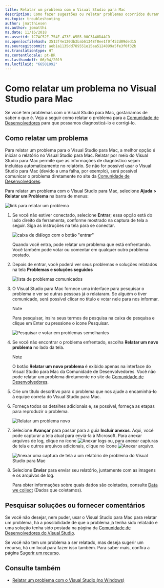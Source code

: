 ```yaml
---
title: Relatar um problema com o Visual Studio para Mac
description: Como fazer sugestões ou relatar problemas ocorridos durante o uso do Visual Studio para Mac.
ms.topic: troubleshooting
author: jmatthiesen
ms.author: jomatthi
ms.date: 11/16/2018
ms.assetid: 1C7AC52E-754E-473F-A5B5-00C3A40DAACD
ms.openlocfilehash: 3513f4e120db3bab61348f0ee1f0f452d09ded15
ms.sourcegitcommit: aeb1a1135dd789551e15aa5124099a5fe3f0f32b
ms.translationtype: HT
ms.contentlocale: pt-BR
ms.lasthandoff: 06/04/2019
ms.locfileid: "66501092"
---
```

# <a name="how-to-report-a-problem-in-visual-studio-for-mac"></a>Como relatar um problema no Visual Studio para Mac

Se você tem problemas com o Visual Studio para Mac, gostaríamos de saber o que é. Veja a seguir como relatar o problema para a [Comunidade de Desenvolvedores](https://developercommunity.visualstudio.com/spaces/41/index.html) para que possamos diagnosticá-lo e corrigi-lo.

## <a name="how-to-report-a-problem"></a>Como relatar um problema

Para relatar um problema para o Visual Studio para Mac, a melhor opção é iniciar o relatório no Visual Studio para Mac. Relatar por meio do Visual Studio para Mac permite que as informações de diagnóstico sejam incluídas automaticamente no relatório. Se não for possível usar o Visual Studio para Mac (devido a uma falha, por exemplo), será possível comunicar o problema diretamente no site da [Comunidade de Desenvolvedores](https://developercommunity.visualstudio.com/content/problem/post.html?space=41).

Para relatar um problema com o Visual Studio para Mac, selecione **Ajuda > Relatar um Problema** na barra de menus:

![link para relatar um problema](media/report-problem-image1.png)

1. Se você não estiver conectado, selecione **Entrar**; essa opção está do lado direito da ferramenta, conforme mostrado na captura de tela a seguir. Siga as instruções na tela para se conectar.

    ![caixa de diálogo com o botão "entrar"](media/report-problem-image2.png)

    Quando você entra, pode relatar um problema que está enfrentando. Você também pode votar ou comentar em qualquer outro problema postado.

1. Depois de entrar, você poderá ver seus problemas e soluções relatados na tela **Problemas e soluções seguidos**

    ![lista de problemas comunicados](media/report-problem-image3.png)

1. O Visual Studio para Mac fornece uma interface para pesquisar o problema e ver se outras pessoas já o relataram. Se alguém o tiver comunicado, será possível clicar no título e votar nele para nos informar.
   > [!NOTE]
   > Para pesquisar, insira seus termos de pesquisa na caixa de pesquisa e clique em Enter ou pressione o ícone Pesquisar.

   ![Pesquisar e votar em problemas semelhantes](media/report-problem-image4.png)

1. Se você não encontrar o problema enfrentado, escolha **Relatar um novo problema** no lado da tela.

   > [!NOTE]
   > O botão **Relatar um novo problema** é exibido apenas na interface do Visual Studio para Mac da Comunidade de Desenvolvedores. Você não pode relatar um problema diretamente no site da [Comunidade de Desenvolvedores](https://developercommunity.visualstudio.com/).

1. Crie um título descritivo para o problema que nos ajude a encaminhá-lo à equipe correta do Visual Studio para Mac.

1. Forneça todos os detalhes adicionais e, se possível, forneça as etapas para reproduzir o problema.

   ![Relatar um problema novo](media/report-problem-image5.png)

1. Selecione **Avançar** para passar para a guia **Incluir anexos**. Aqui, você pode capturar a tela atual para enviá-la à Microsoft. Para anexar arquivos de log, clique no ícone ![Anexar logs](media/report-problem-attach-logs.png) ou, para anexar capturas de tela e outros arquivos adicionais, clique no ícone ![Anexar arquivo](media/report-problem-attach-file.png).

   ![Anexar uma captura de tela a um relatório de problema do Visual Studio para Mac](media/report-problem-image6.png)

1. Selecione **Enviar** para enviar seu relatório, juntamente com as imagens e os arquivos de log.

   Para obter informações sobre quais dados são coletados, consulte [Data we collect](/visualstudio/ide/developer-community-privacy#data-we-collect) (Dados que coletamos).

## <a name="search-for-solutions-or-provide-feedback"></a>Pesquisar soluções ou fornecer comentários

Se você não desejar, nem puder, usar o Visual Studio para Mac para relatar um problema, há a possibilidade de que o problema já tenha sido relatado e uma solução tenha sido postada na página da [Comunidade de Desenvolvedores do Visual Studio](https://developercommunity.visualstudio.com/).

Se você não tem um problema a ser relatado, mas deseja sugerir um recurso, há um local para fazer isso também. Para saber mais, confira a página [Sugerir um recurso](https://developercommunity.visualstudio.com/content/idea/post.html?space=41).

## <a name="see-also"></a>Consulte também

- [Relatar um problema com o Visual Studio (no Windows)](/visualstudio/ide/how-to-report-a-problem-with-visual-studio-2017)
